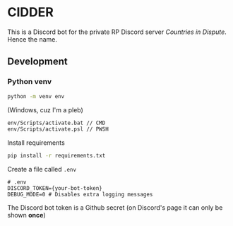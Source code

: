 # CIDDER

This is a Discord bot for the private RP Discord server _Countries in Dispute_. Hence the name.

## Development

### Python venv

```bash
python -m venv env
```

(Windows, cuz I'm a pleb)

```bash
env/Scripts/activate.bat // CMD
env/Scripts/activate.psl // PWSH
```

Install requirements

```bash
pip install -r requirements.txt
```

Create a file called `.env`

```text
# .env
DISCORD_TOKEN={your-bot-token}
DEBUG_MODE=0 # Disables extra logging messages
```

The Discord bot token is a Github secret (on Discord's page it can only be shown **once**)
